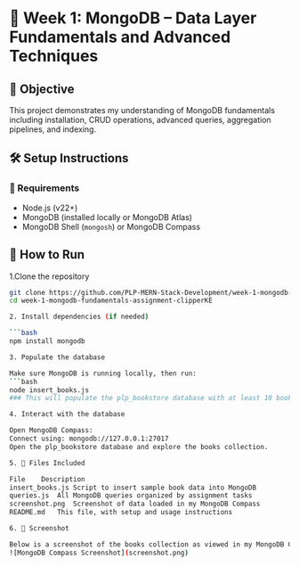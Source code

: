 # 📘 Week 1: MongoDB – Data Layer Fundamentals and Advanced Techniques

## 🧠 Objective
This project demonstrates my understanding of MongoDB fundamentals including installation, CRUD operations, advanced queries, aggregation pipelines, and indexing.

## 🛠️ Setup Instructions

### 🔧 Requirements
- Node.js (v22+)
- MongoDB (installed locally or MongoDB Atlas)
- MongoDB Shell (`mongosh`) or MongoDB Compass

## 🚀 How to Run

1.Clone the repository

```bash
git clone https://github.com/PLP-MERN-Stack-Development/week-1-mongodb-fundamentals-assignment-clipperKE.git
cd week-1-mongodb-fundamentals-assignment-clipperKE

2. Install dependencies (if needed)

```bash
npm install mongodb

3. Populate the database

Make sure MongoDB is running locally, then run:
```bash
node insert_books.js
### This will populate the plp_bookstore database with at least 10 book documents.

4. Interact with the database

Open MongoDB Compass:
Connect using: mongodb://127.0.0.1:27017
Open the plp_bookstore database and explore the books collection.

5. 📂 Files Included

File	Description
insert_books.js	Script to insert sample book data into MongoDB
queries.js	All MongoDB queries organized by assignment tasks
screenshot.png	Screenshot of data loaded in my MongoDB Compass
README.md	This file, with setup and usage instructions

6. 📸 Screenshot

Below is a screenshot of the books collection as viewed in my MongoDB Compass:
![MongoDB Compass Screenshot](screenshot.png)
